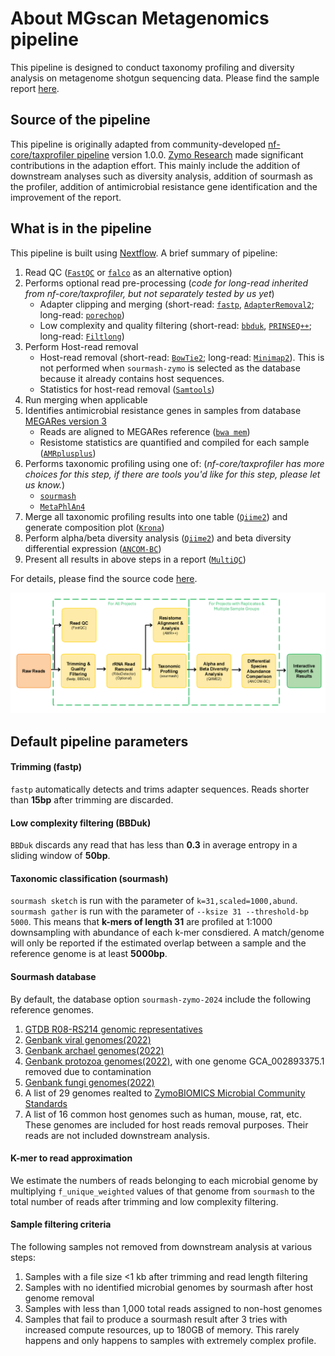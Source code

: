 # About MGscan Metagenomics pipeline 
This pipeline is designed to conduct taxonomy profiling and diversity analysis on metagenome shotgun sequencing data. Please find the sample report [here](https://zymo-research.github.io/pipeline-resources/reports/shotgun_sample_report.html).

## Source of the pipeline
This pipeline is originally adapted from community-developed [nf-core/taxprofiler pipeline](https://github.com/nf-core/taxprofiler) version 1.0.0. [Zymo Research](https://www.zymoresearch.com) made significant contributions in the adaption effort. This mainly include the addition of downstream analyses such as diversity analysis, addition of sourmash as the profiler, addition of antimicrobial resistance gene identification and the improvement of the report.

## What is in the pipeline
This pipeline is built using [Nextflow](https://www.nextflow.io/). A brief summary of pipeline:

1. Read QC ([`FastQC`](https://www.bioinformatics.babraham.ac.uk/projects/fastqc/) or [`falco`](https://github.com/smithlabcode/falco) as an alternative option)
2. Performs optional read pre-processing (*code for long-read inherited from nf-core/taxprofiler, but not separately tested by us yet*)
   - Adapter clipping and merging (short-read: [`fastp`](https://github.com/OpenGene/fastp), [`AdapterRemoval2`](https://github.com/MikkelSchubert/adapterremoval); long-read: [`porechop`](https://github.com/rrwick/Porechop))
   - Low complexity and quality filtering (short-read: [`bbduk`](https://jgi.doe.gov/data-and-tools/software-tools/bbtools/), [`PRINSEQ++`](https://github.com/Adrian-Cantu/PRINSEQ-plus-plus); long-read: [`Filtlong`](https://github.com/rrwick/Filtlong))
3. Perform Host-read removal
   - Host-read removal (short-read: [`BowTie2`](http://bowtie-bio.sourceforge.net/bowtie2/); long-read: [`Minimap2`](https://github.com/lh3/minimap2)). This is not performed when `sourmash-zymo` is selected as the database because it already contains host sequences. 
   - Statistics for host-read removal ([`Samtools`](http://www.htslib.org/))
4. Run merging when applicable
5. Identifies antimicrobial resistance genes in samples from database [MEGARes version 3](https://academic.oup.com/nar/article/51/D1/D744/6830666)
   - Reads are aligned to MEGARes reference ([`bwa mem`](https://bio-bwa.sourceforge.net/bwa.shtml))
   - Resistome statistics are quantified and compiled for each sample ([`AMRplusplus`](https://github.com/Microbial-Ecology-Group/AMRplusplus/tree/master))
7. Performs taxonomic profiling using one of: (*nf-core/taxprofiler has more choices for this step, if there are tools you'd like for this step, please let us know.*)
   - [`sourmash`](https://github.com/sourmash-bio/sourmash)
   - [`MetaPhlAn4`](https://huttenhower.sph.harvard.edu/metaphlan/)
8. Merge all taxonomic profiling results into one table ([`Qiime2`](https://qiime2.org/)) and generate composition plot ([`Krona`](https://github.com/marbl/Krona))
9. Perform alpha/beta diversity analysis ([`Qiime2`](https://qiime2.org/)) and beta diversity differential expression ([`ANCOM-BC`](https://www.bioconductor.org/packages/release/bioc/html/ANCOMBC.html))
10. Present all results in above steps in a report ([`MultiQC`](http://multiqc.info/))
    
For details, please find the source code [here](https://github.com/Zymo-Research/aladdin-shotgun).

![Pipeline flowchart](../images/shotgun/flowchart.png)

## Default pipeline parameters

#### Trimming (fastp)
`fastp` automatically detects and trims adapter sequences. Reads shorter than **15bp** after trimming are discarded.

#### Low complexity filtering (BBDuk)
`BBDuk` discards any read that has less than **0.3** in average entropy in a sliding window of **50bp**.

#### Taxonomic classification (sourmash)
`sourmash sketch` is run with the parameter of `k=31,scaled=1000,abund`. `sourmash gather` is run with the parameter of `--ksize 31 --threshold-bp 5000`. This means that **k-mers of length 31** are profiled at 1:1000 downsampling with abundance of each k-mer consdiered. A match/genome will only be reported if the estimated overlap between a sample and the reference genome is at least **5000bp**.

#### Sourmash database
By default, the database option `sourmash-zymo-2024` include the following reference genomes.
1. [GTDB R08-RS214 genomic representatives](https://sourmash.readthedocs.io/en/latest/databases.html#gtdb-r08-rs214-genomic-representatives-85k)
2. [Genbank viral genomes(2022)](https://sourmash.readthedocs.io/en/latest/databases.html#genbank-viral)
3. [Genbank archael genomes(2022)](https://sourmash.readthedocs.io/en/latest/databases.html#genbank-archaeal)
4. [Genbank protozoa genomes(2022)](https://sourmash.readthedocs.io/en/latest/databases.html#genbank-protozoa), with one genome GCA_002893375.1 removed due to contamination
5. [Genbank fungi genomes(2022)](https://sourmash.readthedocs.io/en/latest/databases.html#genbank-fungi)
6. A list of 29 genomes realted to [ZymoBIOMICS Microbial Community Standards](https://www.zymoresearch.com/collections/zymobiomics-microbial-community-standards)
7. A list of 16 common host genomes such as human, mouse, rat, etc. These genomes are included for host reads removal purposes. Their reads are not included downstream analysis. 

#### K-mer to read approximation
We estimate the numbers of reads belonging to each microbial genome by multiplying `f_unique_weighted` values of that genome from `sourmash` to the total number of reads after trimming and low complexity filtering.

#### Sample filtering criteria
The following samples not removed from downstream analysis at various steps:
1. Samples with a file size <1 kb after trimming and read length filtering
2. Samples with no identified microbial genomes by sourmash after host genome removal
3. Samples with less than 1,000 total reads assigned to non-host genomes
4. Samples that fail to produce a sourmash result after 3 tries with increased compute resources, up to 180GB of memory. This rarely happens and only happens to samples with extremely complex profile.
